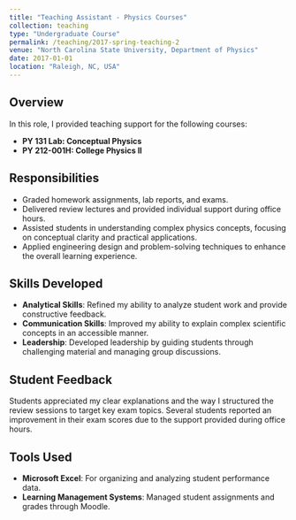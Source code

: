 ```yaml
---
title: "Teaching Assistant - Physics Courses"
collection: teaching
type: "Undergraduate Course"
permalink: /teaching/2017-spring-teaching-2
venue: "North Carolina State University, Department of Physics"
date: 2017-01-01
location: "Raleigh, NC, USA"
---
```


## Overview
In this role, I provided teaching support for the following courses:
- **PY 131 Lab: Conceptual Physics**
- **PY 212-001H: College Physics II**

## Responsibilities
- Graded homework assignments, lab reports, and exams.
- Delivered review lectures and provided individual support during office hours.
- Assisted students in understanding complex physics concepts, focusing on conceptual clarity and practical applications.
- Applied engineering design and problem-solving techniques to enhance the overall learning experience.

## Skills Developed
- **Analytical Skills**: Refined my ability to analyze student work and provide constructive feedback.
- **Communication Skills**: Improved my ability to explain complex scientific concepts in an accessible manner.
- **Leadership**: Developed leadership by guiding students through challenging material and managing group discussions.

## Student Feedback
Students appreciated my clear explanations and the way I structured the review sessions to target key exam topics. Several students reported an improvement in their exam scores due to the support provided during office hours.

## Tools Used
- **Microsoft Excel**: For organizing and analyzing student performance data.
- **Learning Management Systems**: Managed student assignments and grades through Moodle.

